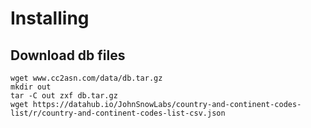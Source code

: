 # Installing

## Download db files
```
wget www.cc2asn.com/data/db.tar.gz
mkdir out
tar -C out zxf db.tar.gz 
wget https://datahub.io/JohnSnowLabs/country-and-continent-codes-list/r/country-and-continent-codes-list-csv.json
```


